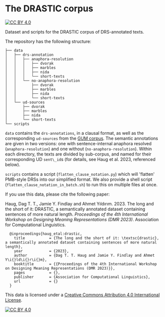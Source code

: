# The DRASTIC corpus
[![CC BY 4.0][cc-by-shield]][cc-by]

Dataset and scripts for the DRASTIC corpus of DRS-annotated texts.

The repository has the following structure:

```
├── data
│   ├── drs-annotation
│   │   ├── anaphora-resolution
│   │   │   ├── dvorak
│   │   │   ├── marbles
│   │   │   ├── nida
│   │   │   └── short-texts
│   │   └── no-anaphora-resolution
│   │       ├── dvorak
│   │       ├── marbles
│   │       ├── nida
│   │       └── short-texts
│   └── ud-sources
│       ├── dvorak
│       ├── marbles
│       ├── nida
│       └── short-texts
└── scripts
```

`data` contains the `drs-annotations`, in a clausal format, as well as the corresponding `ud-sources` from the [GUM corpus](https://github.com/UniversalDependencies/UD_English-GUM/tree/bc5b73d4a1c697a09368812575656328af323197). The semantic annotations are given in two versions: one with sentence-internal anaphora resolved (`anaphora-resolution`) and one without (`no-anaphora-resolution`). Within each directory, the texts are divided by sub-corpus, and named for their corresponding UD `sent\_id`s (for details, see Haug et al. 2023, referenced below).

`scripts` contains a script (`flatten_clause_notation.py`) which will 'flatten' PMB-style DRSs into our simplified format. We also provide a shell script (`flatten_clause_notation_in_batch.sh`) to run this on multiple files at once.

If you use this data, please cite the following paper:

Haug, Dag T. T., Jamie Y. Findlay and Ahmet Yıldırım. 2023. The long and the short of it: DRASTIC, a semantically annotated dataset containing sentences of more natural length. _Proceedings of the 4th International Workshop on Designing Meaning Representations (DMR 2023)_. Association for Computational Linguistics.

```
  @inproceedings{haug_etal:drastic,
    title           = {The long and the short of it: \textsc{drastic}, a semantically annotated dataset containing sentences of more natural length},
    year            = {2023},
    author          = {Dag T. T. Haug and Jamie Y. Findlay and Ahmet Y\i{}ld\i{}r\i{}m},
    booktitle       = {{Proceedings of the 4th International Workshop on Designing Meaning Representations (DMR 2023)}},
    pages           = {},
    publisher       = {Association for Computational Linguistics},
    url             = {}
  }
```

This data is licensed under a
[Creative Commons Attribution 4.0 International License][cc-by].

[![CC BY 4.0][cc-by-image]][cc-by]

[cc-by]: http://creativecommons.org/licenses/by/4.0/
[cc-by-image]: https://i.creativecommons.org/l/by/4.0/88x31.png
[cc-by-shield]: https://img.shields.io/badge/License-CC%20BY%204.0-lightgrey.svg
